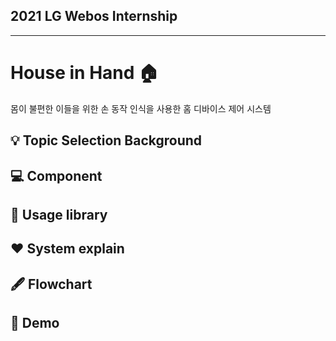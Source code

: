 ## 2021 LG Webos Internship
---

# House in Hand 🏠 #
몸이 불편한 이들을 위한 손 동작 인식을 사용한 홈 디바이스 제어 시스템


## :bulb: Topic Selection Background




## :computer: Component

## 📁 Usage library

## ❤️ System explain

## 🖋 Flowchart

## 🧸 Demo
